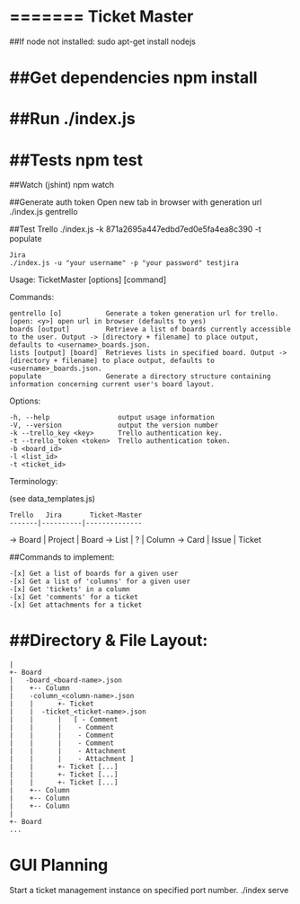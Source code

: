 =======
Ticket Master
=============

##If node not installed:
	sudo apt-get install nodejs
	
##Get dependencies
	npm install
==
##Run
	./index.js
==
##Tests
	npm test
==
##Watch (jshint)
	npm watch

##Generate auth token
    Open new tab in browser with generation url
    ./index.js gentrello

##Test
    Trello
    ./index.js -k 871a2695a447edbd7ed0e5fa4ea8c390 -t <your generated token> populate

    Jira
    ./index.js -u "your username" -p "your password" testjira
   


   Usage: TicketMaster [options] [command]


  Commands:

    gentrello [o]           Generate a token generation url for trello. [open: <y>] open url in browser (defaults to yes)
    boards [output]         Retrieve a list of boards currently accessible to the user. Output -> [directory + filename] to place output, defaults to <username>_boards.json.
    lists [output] [board]  Retrieves lists in specified board. Output -> [directory + filename] to place output, defaults to <username>_boards.json.
    populate                Generate a directory structure containing information concerning current user's board layout.

  Options:

    -h, --help                 output usage information
    -V, --version              output the version number
    -k --trello_key <key>      Trello authentication key.
    -t --trello_token <token>  Trello authentication token.
    -b <board_id>
    -l <list_id>
    -t <ticket_id>

Terminology: 

(see data_templates.js)

    Trello   Jira       Ticket-Master
    -------|----------|--------------
->  Board  |  Project | Board
->  List   |  ?       | Column
->  Card   |  Issue   | Ticket



##Commands to implement:

	-[x] Get a list of boards for a given user
	-[x] Get a list of 'columns' for a given user
	-[x] Get 'tickets' in a column
	-[x] Get 'comments' for a ticket
	-[x] Get attachments for a ticket

##Directory & File Layout:
==
    |
    +- Board
    |	-board_<board-name>.json
    |    +-- Column
    |	 -column_<column-name>.json
    |    |      +- Ticket
    |	 |	-ticket_<ticket-name>.json
    |    |      |   [ - Comment
    |    |      |    - Comment
    |    |      |    - Comment
    |    |      |    - Comment
    |    |      |    - Attachment
    |    |      |    - Attachment ]
    |    |      +- Ticket [...]
    |    |      +- Ticket [...]
    |    |      +- Ticket [...]
    |    +-- Column
    |    +-- Column
    |    +-- Column
    |
    +- Board
    ...

GUI Planning
========

Start a ticket management instance on specified port number.
./index serve <port>













